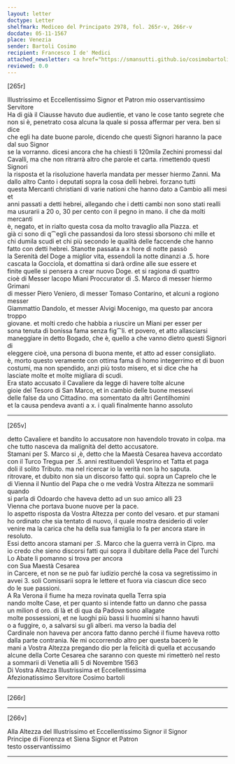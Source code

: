 ```yaml
---
layout: letter
doctype: Letter
shelfmark: Mediceo del Principato 2978, fol. 265r-v, 266r-v
docdate: 05-11-1567
place: Venezia
sender: Bartoli Cosimo
recipient: Francesco I de' Medici
attached_newsletter: <a href="https://smansutti.github.io/cosimobartoli/texts/3080_046/">3080_046</a>
reviewed: 0.0
---
```


[265r]  
  
  
Illustrissimo et Eccellentissimo Signor et Patron mio osservantissimo  
Servitore  
Ha di già il Ciausse havuto due audientie, et vano le cose tanto segrete che  
non si è, penetrato cosa alcuna la quale si possa affermar per vera. ben si dice  
che egli ha date buone parole, dicendo che questi Signori haranno la pace dal suo Signor  
se la vorranno. dicesi ancora che ha chiesti li 120mila Zechini promessi dal  
Cavalli, ma che non ritrarrà altro che parole et carta. rimettendo questi Signori  
la risposta et la risoluzione haverla mandata per messer hiermo Zanni. Ma  
dallo altro Canto i deputati sopra la cosa delli hebrei. forzano tutti  
questa Mercanti christiani di varie nationi che hanno dato a Cambio alli mesi et  
anni passati a detti hebrei, allegando che i detti cambi non sono stati realli  
ma usurarii a 20 o, 30 per cento con il pegno in mano. il che da molti mercanti  
è, negato, et in rialto questa cosa da molto travaglio alla Piazza. et  
già ci sono di q⁀egli che passandosi da loro stessi sborsono chi mille et  
chi dumila scudi et chi più secondo le qualità delle faccende che hanno  
fatto con detti hebrei. Stanotte passata a x hore di notte passò  
la Serenità del Doge a miglior vita, essendoli la notte dinanzi a .5. hore  
cascata la Gocciola, et domattina si darà ordine alle sue essere et  
finite quelle si pensera a crear nuovo Doge. et si ragiona di quattro  
cioè di Messer Iacopo Miani Proccurator di .S. Marco di messer hiermo Grimani  
di messer Piero Veniero, di messer Tomaso Contarino, et alcuni a rogiono messer  
Giammattio Dandolo, et messer Alvigi Mocenigo, ma questo par ancora troppo  
giovane. et molti credo che habbia a riuscire un Miani per esser per  
sona tenuta di bonissa fama senza fig⁀li. et povero, et atto allasciarsi  
maneggiare in detto Bogado, che è, quello a che vanno dietro questi Signori di  
eleggere cioè, una persona di buona mente, et atto ad esser consigliato.  
è, morto questo veramente con ottima fama di homo integerrimo et di buon  
costumi, ma non spendido, anzi più tosto misero, et si dice che ha  
lasciate molte et molte migliara di scudi.  
Era stato accusato il Cavaliere da legge di havere tolte alcune  
gioie del Tesoro di San Marco, et in cambio delle buone messevi  
delle false da uno Cittadino. ma somentato da altri Gentilhomini  
et la causa pendeva avanti a x. i quali finalmente hanno assoluto  
  
---  

[265v]  
  
  
detto Cavaliere et bandito lo accusatore non havendolo trovato in colpa. ma  
che tutto nasceva da malignità del detto accusatore.  
Stamani per S. Marco si ,è, detto che la Maestà Cesarea haveva accordato  
con il Turco Tregua per .5. anni restituendoli Vesprino et Tatta et paga  
doli il solito Tributo. ma nel ricercar io la verità non la ho saputa.  
ritrovare, et dubito non sia un discorso fatto qui. sopra un Caprelo che le  
di Vienna il Nuntio del Papa che o me vedrà Vostra Altezza ne sommarii quando  
si parla di Odoardo che haveva detto ad un suo amico alli 23  
Vienna che portava buone nuove per la pace.  
Io aspetto risposta da Vostra Altezza per conto del vesaro. et pur stamani  
ho ordinato che sia tentato di nuovo, il quale mostra desiderio di voler  
venire ma la carica che ha della sua famiglia lo fa per ancora stare in  
resoluto.  
Essi detto ancora stamani per .S. Marco che la guerra verrà in Cipro. ma  
io credo che sieno discorsi fatti qui sopra il dubitare della Pace del Turchi  
Lo Abate li pomanno si trova per ancora  
con Sua Maestà Cesarea  
in Carcere, et non se ne può far iudizio perché la cosa va segretissimo in  
avvei 3. soli Comissarii sopra le lettere et fuora via ciascun dice seco  
do le sue passioni.  
A Ra Verona il fiume ha meza rovinata quella Terra spia  
nando molte Case, et per quanto si intende fatto un danno che passa  
un milion d oro. di là et di qua da Padova sono allagate  
molte possessioni, et ne luoghi più bassi li huomini si hanno havuti  
o a fuggire, o, a salvarsi su gli alberi. ma verso la badia del  
Cardinale non haveva per ancora fatto danno perché il fiume haveva rotto  
dalla parte contrania. Ne mi occorrendo altro per questa bacerò le  
mani a Vostra Altezza pregando dio per la felicità di quella et accusando  
alcune della Corte Cesarea che saranno con queste mi rimetterò nel resto  
a sommarii di Venetia alli 5 di Novembre 1563  
Di Vostra Altezza Illustrissima et Eccellentissima  
Afezionatissimo Servitore Cosimo bartoli  
  
---  

[266r]  
  
  
  
---  

[266v]  
  
  
Alla Altezza del Illustrissimo et Eccellentissimo Signor il Signor  
Principe di Fiorenza et Siena Signor et Patron  
testo osservantissimo  
  
---  

